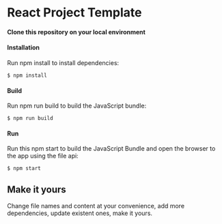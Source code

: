 React Project Template
======================

#### Clone this repository on your local environment

#### Installation
Run npm install to install dependencies:
```
$ npm install
```

#### Build
Run npm run build to build the JavaScript bundle:
```
$ npm run build
```

#### Run
Run this npm start to build the JavaScript Bundle and open the browser to the app using the file api:
```
$ npm start
```

Make it yours
-------------

Change file names and content at your convenience, add more dependencies, update existent ones, make it yours.